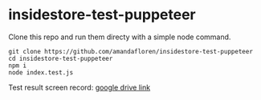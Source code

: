 # insidestore-test-puppeteer

Clone this repo and run them directy with a simple node command.

```
git clone https://github.com/amandafloren/insidestore-test-puppeteer
cd insidestore-test-puppeteer
npm i
node index.test.js  
```

Test result screen record: [google drive link](https://github.com/amandafloren/insidestore-test-puppeteer.git) 
